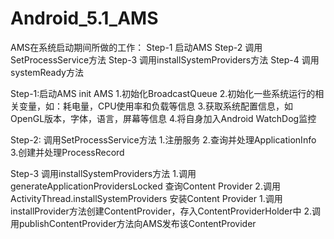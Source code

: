 ﻿# Android_5.1_AMS

AMS在系统启动期间所做的工作：
    Step-1 启动AMS
    Step-2 调用SetProcessService方法
    Step-3 调用installSystemProviders方法
    Step-4 调用systemReady方法


Step-1:启动AMS
    init AMS
    1.初始化BroadcastQueue
    2.初始化一些系统运行的相关变量，如：耗电量，CPU使用率和负载等信息
    3.获取系统配置信息，如OpenGL版本，字体，语言，屏幕等信息
    4.将自身加入Android WatchDog监控 

Step-2: 调用SetProcessService方法
    1.注册服务
    2.查询并处理ApplicationInfo
    3.创建并处理ProcessRecord

Step-3 调用installSystemProviders方法
    1.调用 generateApplicationProvidersLocked 查询Content Provider
    2.调用 ActivityThread.installSystemProviders 安装Content Provider
        1.调用installProvider方法创建ContentProvider，存入ContentProviderHolder中
        2.调用publishContentProvider方法向AMS发布该ContentProvider
